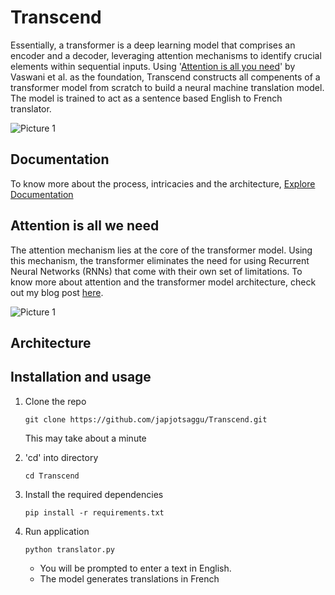 # Transcend
Essentially, a transformer is a deep learning model that comprises an encoder and a decoder, leveraging attention mechanisms to identify crucial elements within sequential inputs. Using '[Attention is all you need](https://arxiv.org/abs/1706.03762)' by Vaswani et al. as the foundation, Transcend constructs all compenents of a transformer model from scratch to build a neural machine translation model. The model is trained to act as a sentence based English to French translator. 

![Picture 1](https://github.com/japjotsaggu/Transcend/assets/119132799/d37462a0-4feb-4cec-a29a-8385dce3eeff)


## Documentation 
To know more about the process, intricacies and the architecture, [Explore Documentation](https://docs.google.com/document/d/129vcTkC4QC5IEbgkc4V8UDmAVlj3XwShBoIUCMY_H6g/edit?usp=sharing)

## Attention is all we need 
The attention mechanism lies at the core of the transformer model. Using this mechanism, the transformer eliminates the need for using Recurrent Neural Networks (RNNs) that come with their own set of limitations. To know more about attention and the transformer model architecture, check out my blog post [here](https://medium.com/@japjotsaggu31/attention-architecture-breaking-down-the-transformer-model-c870640de47a).

![Picture 1](https://github.com/japjotsaggu/Transcend/assets/119132799/82e81659-34a8-4af6-9f74-36933538dd95)

## Architecture 

## Installation and usage 
1. Clone the repo
   
   ```git clone https://github.com/japjotsaggu/Transcend.git```

   This may take about a minute
   
3. 'cd' into directory
   
   ```cd Transcend```
   
4. Install the required dependencies
   
   ```pip install -r requirements.txt```
   
5. Run application
   
   ```python translator.py```

   - You will be prompted to enter a text in English.
   - The model generates translations in French 
